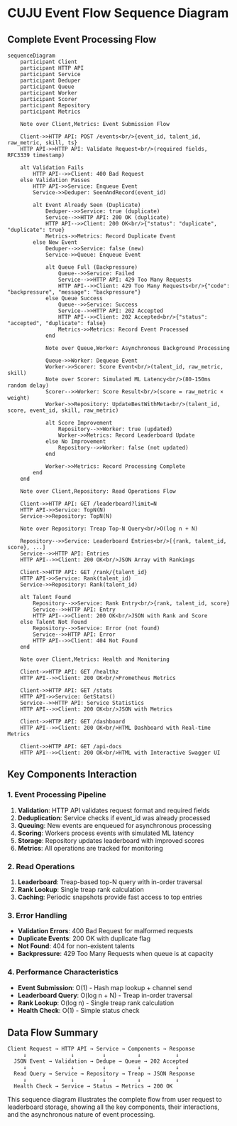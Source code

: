 # CUJU Event Flow Sequence Diagram

## Complete Event Processing Flow

```mermaid
sequenceDiagram
    participant Client
    participant HTTP API
    participant Service
    participant Deduper
    participant Queue
    participant Worker
    participant Scorer
    participant Repository
    participant Metrics

    Note over Client,Metrics: Event Submission Flow

    Client->>HTTP API: POST /events<br/>{event_id, talent_id, raw_metric, skill, ts}
    HTTP API->>HTTP API: Validate Request<br/>(required fields, RFC3339 timestamp)
    
    alt Validation Fails
        HTTP API-->>Client: 400 Bad Request
    else Validation Passes
        HTTP API->>Service: Enqueue Event
        Service->>Deduper: SeenAndRecord(event_id)
        
        alt Event Already Seen (Duplicate)
            Deduper-->>Service: true (duplicate)
            Service-->>HTTP API: 200 OK (duplicate)
            HTTP API-->>Client: 200 OK<br/>{"status": "duplicate", "duplicate": true}
            Metrics->>Metrics: Record Duplicate Event
        else New Event
            Deduper-->>Service: false (new)
            Service->>Queue: Enqueue Event
            
            alt Queue Full (Backpressure)
                Queue-->>Service: Failed
                Service-->>HTTP API: 429 Too Many Requests
                HTTP API-->>Client: 429 Too Many Requests<br/>{"code": "backpressure", "message": "backpressure"}
            else Queue Success
                Queue-->>Service: Success
                Service-->>HTTP API: 202 Accepted
                HTTP API-->>Client: 202 Accepted<br/>{"status": "accepted", "duplicate": false}
                Metrics->>Metrics: Record Event Processed
            end
            
            Note over Queue,Worker: Asynchronous Background Processing
            
            Queue->>Worker: Dequeue Event
            Worker->>Scorer: Score Event<br/>(talent_id, raw_metric, skill)
            Note over Scorer: Simulated ML Latency<br/>(80-150ms random delay)
            Scorer-->>Worker: Score Result<br/>(score = raw_metric × weight)
            Worker->>Repository: UpdateBestWithMeta<br/>(talent_id, score, event_id, skill, raw_metric)
            
            alt Score Improvement
                Repository-->>Worker: true (updated)
                Worker->>Metrics: Record Leaderboard Update
            else No Improvement
                Repository-->>Worker: false (not updated)
            end
            
            Worker->>Metrics: Record Processing Complete
        end
    end

    Note over Client,Repository: Read Operations Flow

    Client->>HTTP API: GET /leaderboard?limit=N
    HTTP API->>Service: TopN(N)
    Service->>Repository: TopN(N)
    
    Note over Repository: Treap Top-N Query<br/>O(log n + N)
    
    Repository-->>Service: Leaderboard Entries<br/>[{rank, talent_id, score}, ...]
    Service-->>HTTP API: Entries
    HTTP API-->>Client: 200 OK<br/>JSON Array with Rankings
    
    Client->>HTTP API: GET /rank/{talent_id}
    HTTP API->>Service: Rank(talent_id)
    Service->>Repository: Rank(talent_id)
    
    alt Talent Found
        Repository-->>Service: Rank Entry<br/>{rank, talent_id, score}
        Service-->>HTTP API: Entry
        HTTP API-->>Client: 200 OK<br/>JSON with Rank and Score
    else Talent Not Found
        Repository-->>Service: Error (not found)
        Service-->>HTTP API: Error
        HTTP API-->>Client: 404 Not Found
    end

    Note over Client,Metrics: Health and Monitoring

    Client->>HTTP API: GET /healthz
    HTTP API-->>Client: 200 OK<br/>Prometheus Metrics

    Client->>HTTP API: GET /stats
    HTTP API->>Service: GetStats()
    Service-->>HTTP API: Service Statistics
    HTTP API-->>Client: 200 OK<br/>JSON with Metrics

    Client->>HTTP API: GET /dashboard
    HTTP API-->>Client: 200 OK<br/>HTML Dashboard with Real-time Metrics

    Client->>HTTP API: GET /api-docs
    HTTP API-->>Client: 200 OK<br/>HTML with Interactive Swagger UI
```

## Key Components Interaction

### 1. Event Processing Pipeline
1. **Validation**: HTTP API validates request format and required fields
2. **Deduplication**: Service checks if event_id was already processed
3. **Queuing**: New events are enqueued for asynchronous processing
4. **Scoring**: Workers process events with simulated ML latency
5. **Storage**: Repository updates leaderboard with improved scores
6. **Metrics**: All operations are tracked for monitoring

### 2. Read Operations
1. **Leaderboard**: Treap-based top-N query with in-order traversal
2. **Rank Lookup**: Single treap rank calculation
3. **Caching**: Periodic snapshots provide fast access to top entries

### 3. Error Handling
- **Validation Errors**: 400 Bad Request for malformed requests
- **Duplicate Events**: 200 OK with duplicate flag
- **Not Found**: 404 for non-existent talents
- **Backpressure**: 429 Too Many Requests when queue is at capacity

### 4. Performance Characteristics
- **Event Submission**: O(1) - Hash map lookup + channel send
- **Leaderboard Query**: O(log n + N) - Treap in-order traversal
- **Rank Lookup**: O(log n) - Single treap rank calculation
- **Health Check**: O(1) - Simple status check

## Data Flow Summary

```
Client Request → HTTP API → Service → Components → Response
     ↓              ↓         ↓          ↓           ↓
  JSON Event → Validation → Dedupe → Queue → 202 Accepted
     ↓              ↓         ↓          ↓           ↓
  Read Query → Service → Repository → Treap → JSON Response
     ↓              ↓         ↓          ↓           ↓
  Health Check → Service → Status → Metrics → 200 OK
```

This sequence diagram illustrates the complete flow from user request to leaderboard storage, showing all the key components, their interactions, and the asynchronous nature of event processing.
